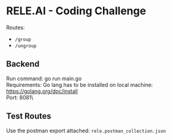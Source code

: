 # RELE.AI - Coding Challenge

Routes:
  - ```/group```
  - ```/ungroup```

## Backend
Run command: go run main.go\
Requirements: Go lang has to be installed on local machine: https://golang.org/doc/install \
Port: 8081\

## Test Routes
Use the postman export attached: `rele.postman_collection.json`
